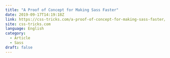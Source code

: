 ```yaml
---
title: "A Proof of Concept for Making Sass Faster"
date: 2019-09-17T14:19:18Z
link: https://css-tricks.com/a-proof-of-concept-for-making-sass-faster/?utm_medium=RSS&utm_source=news.12bit.vn
site: css-tricks.com
language: English
category:
  - Article
  - Sass
draft: false
---
```

